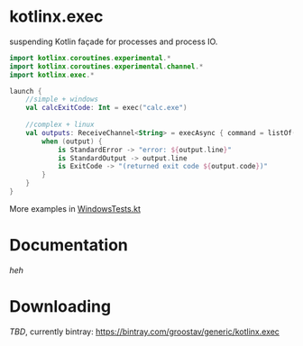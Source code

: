 # kotlinx.exec
suspending Kotlin façade for processes and process IO.

```kt
import kotlinx.coroutines.experimental.*
import kotlinx.coroutines.experimental.channel.*
import kotlinx.exec.*

launch {
    //simple + windows 
    val calcExitCode: Int = exec("calc.exe")
    
    //complex + linux 
    val outputs: ReceiveChannel<String> = execAsync { command = listOf("ps", "-l") }.map { output -> 
        when (output) {
            is StandardError -> "error: ${output.line}"
            is StandardOutput -> output.line
            is ExitCode -> "(returned exit code ${output.code})"
        }
    }
}
```

More examples in [WindowsTests.kt](https://github.com/Groostav/kotlinx.exec/blob/master/src/test/kotlin/groostav/kotlinx/exec/WindowsTests.kt)

# Documentation #
_heh_

# Downloading #
_TBD_, currently bintray: https://bintray.com/groostav/generic/kotlinx.exec
